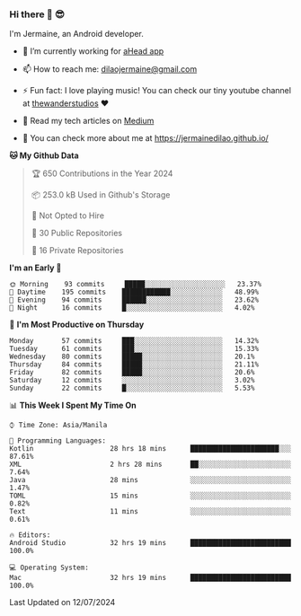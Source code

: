 ### Hi there 👋 😎
I'm Jermaine, an Android developer.

- 🔭 I’m currently working for [aHead app](https://www.ahead-app.com/)

- 📫 How to reach me: dilaojermaine@gmail.com

- ⚡ Fun fact: I love playing music! You can check our tiny youtube channel at [thewanderstudios](https://www.youtube.com/thewanderstudios) ♥️

- 📖 Read my tech articles on [Medium](https://jermainedilao.medium.com/)

- 👀 You can check more about me at https://jermainedilao.github.io/

<!--
**jermainedilao/jermainedilao** is a ✨ _special_ ✨ repository because its `README.md` (this file) appears on your GitHub profile.

Here are some ideas to get you started:

- 🔭 I’m currently working on ...
- 🌱 I’m currently learning ...
- 👯 I’m looking to collaborate on ...
- 🤔 I’m looking for help with ...
- 💬 Ask me about ...
- 📫 How to reach me: ...
- 😄 Pronouns: ...
- ⚡ Fun fact: ...
-->

<!--START_SECTION:waka-->
**🐱 My Github Data** 

> 🏆 650 Contributions in the Year 2024
 > 
> 📦 253.0 kB Used in Github's Storage 
 > 
> 🚫 Not Opted to Hire
 > 
> 📜 30 Public Repositories 
 > 
> 🔑 16 Private Repositories  
 > 
**I'm an Early 🐤** 

```text
🌞 Morning    93 commits     █████░░░░░░░░░░░░░░░░░░░░   23.37% 
🌆 Daytime    195 commits    ████████████░░░░░░░░░░░░░   48.99% 
🌃 Evening    94 commits     ██████░░░░░░░░░░░░░░░░░░░   23.62% 
🌙 Night      16 commits     █░░░░░░░░░░░░░░░░░░░░░░░░   4.02%

```
📅 **I'm Most Productive on Thursday** 

```text
Monday       57 commits     ███░░░░░░░░░░░░░░░░░░░░░░   14.32% 
Tuesday      61 commits     ███░░░░░░░░░░░░░░░░░░░░░░   15.33% 
Wednesday    80 commits     █████░░░░░░░░░░░░░░░░░░░░   20.1% 
Thursday     84 commits     █████░░░░░░░░░░░░░░░░░░░░   21.11% 
Friday       82 commits     █████░░░░░░░░░░░░░░░░░░░░   20.6% 
Saturday     12 commits     ░░░░░░░░░░░░░░░░░░░░░░░░░   3.02% 
Sunday       22 commits     █░░░░░░░░░░░░░░░░░░░░░░░░   5.53%

```


📊 **This Week I Spent My Time On** 

```text
⌚︎ Time Zone: Asia/Manila

💬 Programming Languages: 
Kotlin                   28 hrs 18 mins      ██████████████████████░░░   87.61% 
XML                      2 hrs 28 mins       ██░░░░░░░░░░░░░░░░░░░░░░░   7.64% 
Java                     28 mins             ░░░░░░░░░░░░░░░░░░░░░░░░░   1.47% 
TOML                     15 mins             ░░░░░░░░░░░░░░░░░░░░░░░░░   0.82% 
Text                     11 mins             ░░░░░░░░░░░░░░░░░░░░░░░░░   0.61%

🔥 Editors: 
Android Studio           32 hrs 19 mins      █████████████████████████   100.0%

💻 Operating System: 
Mac                      32 hrs 19 mins      █████████████████████████   100.0%

```


 Last Updated on 12/07/2024
<!--END_SECTION:waka-->
